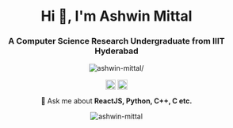 <!-- ### Hi there 👋 -->

<!--
**ashwin-mittal/ashwin-mittal** is a ✨ _special_ ✨ repository because its `README.md` (this file) appears on your GitHub profile.

Here are some ideas to get you started:

- 🔭 I’m currently working on ...
- 🌱 I’m currently learning ...
- 👯 I’m looking to collaborate on ...
- 🤔 I’m looking for help with ...
- 💬 Ask me about ...
- 📫 How to reach me: ...
- 😄 Pronouns: ...
- ⚡ Fun fact: ...
-->
<h1 align="center">Hi 👋, I'm Ashwin Mittal</h1>
<h3 align="center">A Computer Science Research Undergraduate from IIIT Hyderabad</h3>
<p align="center"> <img src=https://komarev.com/ghpvc/?username=ashwin-mittal alt=ashwin-mittal/> </p>
<p align="center">
<a href=https://www.linkedin.com/in/ashwin-mittal target="blank"><img align="center" src=https://cdn.jsdelivr.net/npm/simple-icons@3.0.1/icons/linkedin.svg alt="ashwin-mittal" height="20" width="20" /></a>
<a href=https://fb.com/100009758615680 target="blank"><img align="center" src=https://cdn.jsdelivr.net/npm/simple-icons@3.0.1/icons/facebook.svg alt="ashwin-mittal" height="20" width="20" /></a>
</p>
<p align="center">
  💬 Ask me about <b>ReactJS, Python, C++, C etc.</b>
</p>
<p align="center"> <img src=https://github-readme-stats.vercel.app/api?username=ashwin-mittal&show_icons=true alt=ashwin-mittal /> 
</p>
